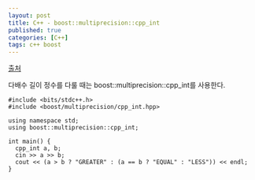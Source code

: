 ```yaml
---
layout: post
title: C++ - boost::multiprecision::cpp_int
published: true
categories: [C++]
tags: c++ boost
---
```

[출처](https://qiita.com/Lily0727K/items/ab089a4974c614e7f861 )   
  
다배수 길이 정수를 다룰 때는 boost::multiprecision::cpp_int를 사용한다.  
  
```
#include <bits/stdc++.h>
#include <boost/multiprecision/cpp_int.hpp>

using namespace std;
using boost::multiprecision::cpp_int;

int main() {
  cpp_int a, b;
  cin >> a >> b;
  cout << (a > b ? "GREATER" : (a == b ? "EQUAL" : "LESS")) << endl;
}
```
  
